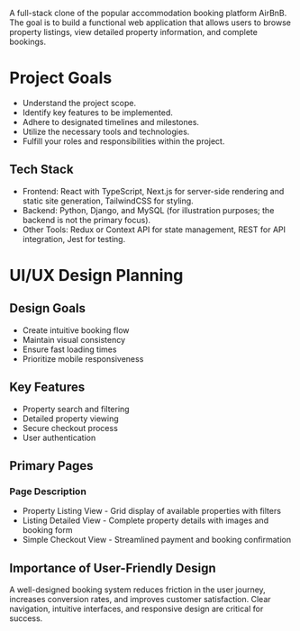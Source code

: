 A full-stack clone of the popular accommodation booking platform AirBnB. The goal is to build a functional web application that allows users to browse property listings, view detailed property information, and complete bookings.

# Project Goals
+ Understand the project scope.
+ Identify key features to be implemented.
+ Adhere to designated timelines and milestones.
+ Utilize the necessary tools and technologies.
+ Fulfill your roles and responsibilities within the project.

## Tech Stack
+ Frontend: React with TypeScript, Next.js for server-side rendering and static site generation, TailwindCSS for styling.
+ Backend: Python, Django, and MySQL (for illustration purposes; the backend is not the primary focus).
+ Other Tools: Redux or Context API for state management, REST for API integration, Jest for testing.

# UI/UX Design Planning
## Design Goals
+ Create intuitive booking flow
+ Maintain visual consistency
+ Ensure fast loading times
+ Prioritize mobile responsiveness

## Key Features
+ Property search and filtering
+ Detailed property viewing
+ Secure checkout process
+ User authentication
## Primary Pages
### Page	Description
+ Property Listing View	- Grid display of available properties with filters
+ Listing Detailed View	- Complete property details with images and booking form
+ Simple Checkout View - Streamlined payment and booking confirmation
## Importance of User-Friendly Design
A well-designed booking system reduces friction in the user journey, increases conversion 
rates, and improves customer satisfaction. Clear navigation, intuitive interfaces, and responsive design 
are critical for success.

